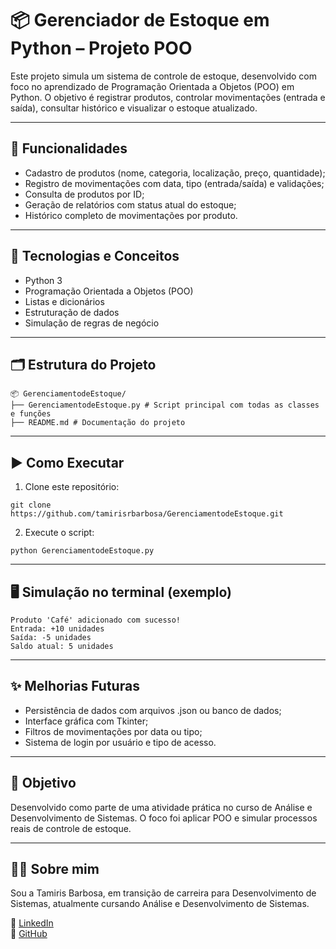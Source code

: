 # 📦 Gerenciador de Estoque em Python – Projeto POO

Este projeto simula um sistema de controle de estoque, desenvolvido com foco no aprendizado de Programação Orientada a Objetos (POO) em Python. O objetivo é registrar produtos, controlar movimentações (entrada e saída), consultar histórico e visualizar o estoque atualizado.

---

## 🧠 Funcionalidades

- Cadastro de produtos (nome, categoria, localização, preço, quantidade);
- Registro de movimentações com data, tipo (entrada/saída) e validações;
- Consulta de produtos por ID;
- Geração de relatórios com status atual do estoque;
- Histórico completo de movimentações por produto.

---

## 🧰 Tecnologias e Conceitos

- Python 3
- Programação Orientada a Objetos (POO)
- Listas e dicionários
- Estruturação de dados
- Simulação de regras de negócio

---

## 🗂️ Estrutura do Projeto

```
📦 GerenciamentodeEstoque/
├── GerenciamentodeEstoque.py # Script principal com todas as classes e funções
├── README.md # Documentação do projeto
```

---

## ▶️ Como Executar

1. Clone este repositório:
```
git clone https://github.com/tamirisrbarbosa/GerenciamentodeEstoque.git
```
2. Execute o script:
```
python GerenciamentodeEstoque.py
```
---

## 🖥️ Simulação no terminal (exemplo)
```
Produto 'Café' adicionado com sucesso!
Entrada: +10 unidades
Saída: -5 unidades
Saldo atual: 5 unidades
```
---

## ✨ Melhorias Futuras

- Persistência de dados com arquivos .json ou banco de dados;
- Interface gráfica com Tkinter;
- Filtros de movimentações por data ou tipo;
- Sistema de login por usuário e tipo de acesso.

---

## 🎯 Objetivo
Desenvolvido como parte de uma atividade prática no curso de Análise e Desenvolvimento de Sistemas. O foco foi aplicar POO e simular processos reais de controle de estoque.

---

## 👩‍💻 Sobre mim
Sou a Tamiris Barbosa, em transição de carreira para Desenvolvimento de Sistemas, atualmente cursando Análise e Desenvolvimento de Sistemas.

🔗 [LinkedIn](https://www.linkedin.com/in/tamirisrodriguesbarbosa)  
🐙 [GitHub](https://github.com/tamirisrbarbosa)


